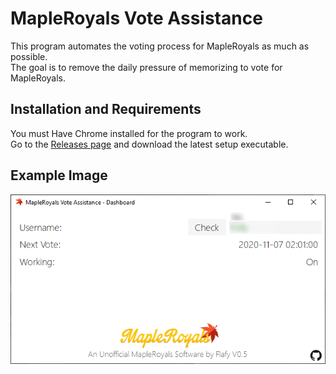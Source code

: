 # MapleRoyals Vote Assistance
This program automates the voting process for MapleRoyals as much as possible.  
The goal is to remove the daily pressure of memorizing to vote for MapleRoyals.
## Installation and Requirements
You must Have Chrome installed for the program to work.  
Go to the [Releases page](releases) and download the latest setup executable.
## Example Image
![Example](ExampleImage.png)
